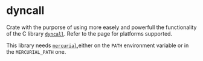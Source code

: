 # dyncall

<!-- cargo-sync-readme start -->

Crate with the purporse of using more easely and powerfull the functionality of the C library
[`dyncall`](https://www.dyncall.org). Refer to the page for platforms supported.

This library needs [`mercurial`](https://www.mercurial-scm.org),either on the `PATH`
environment variable or in the `MERCURIAL_PATH` one.

<!-- cargo-sync-readme end -->